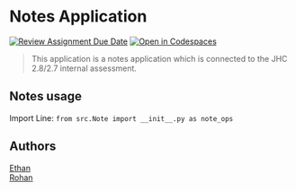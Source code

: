 
# Notes Application
[![Review Assignment Due Date](https://classroom.github.com/assets/deadline-readme-button-22041afd0340ce965d47ae6ef1cefeee28c7c493a6346c4f15d667ab976d596c.svg)](https://classroom.github.com/a/8ui-iLf-)
[![Open in Codespaces](https://classroom.github.com/assets/launch-codespace-2972f46106e565e64193e422d61a12cf1da4916b45550586e14ef0a7c637dd04.svg)](https://classroom.github.com/open-in-codespaces?assignment_repo_id=18602483)
> This application is a notes application which is connected to the JHC 2.8/2.7 internal assessment.

## Notes usage

Import Line:
```from src.Note import __init__.py as note_ops```


## Authors

[Ethan](https://github.com/Ethman4399)\
[Rohan](https://github.com/etanStank)
